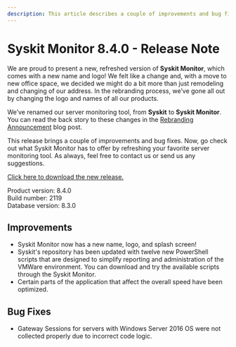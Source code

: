 ```yaml
---
description: This article describes a couple of improvements and bug fixes delivered in Syskit Monitor – 8.4.0.
---
```


# Syskit Monitor 8.4.0 - Release Note

We are proud to present a new, refreshed version of **Syskit Monitor**, which comes with a new name and logo! We felt like a change and, with a move to new office space, we decided we might do a bit more than just remodeling and changing of our address. In the rebranding process, we’ve gone all out by changing the logo and names of all our products.

We’ve renamed our server monitoring tool, from **Syskit** to **Syskit Monitor**. You can read the back story to these changes in the [Rebranding Announcement](https://www.syskit.com/blog/rebranding-announcement-syskit) blog post.

This release brings a couple of improvements and bug fixes. Now, go check out what Syskit Monitor has to offer by refreshing your favorite server monitoring tool. As always, feel free to contact us or send us any suggestions.

[Click here to download the new release.](https://www.syskit.com/products/monitor/download)

Product version: 8.4.0  
Build number: 2119  
Database version: 8.3.0

## Improvements

* Syskit Monitor now has a new name, logo, and splash screen!
* Syskit's repository has been updated with twelve new PowerShell scripts that are designed to simplify reporting and administration of the VMWare environment. You can download and try the available scripts through the Syskit Monitor.
* Certain parts of the application that affect the overall speed have been optimized.

## Bug Fixes

* Gateway Sessions for servers with Windows Server 2016 OS were not collected properly due to incorrect code logic.

